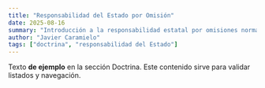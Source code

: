 ```yaml
---
title: "Responsabilidad del Estado por Omisión"
date: 2025-08-16
summary: "Introducción a la responsabilidad estatal por omisiones normativas y fácticas."
author: "Javier Caramielo"
tags: ["doctrina", "responsabilidad del Estado"]
---
```

Texto **de ejemplo** en la sección Doctrina. Este contenido sirve para validar listados y navegación.
